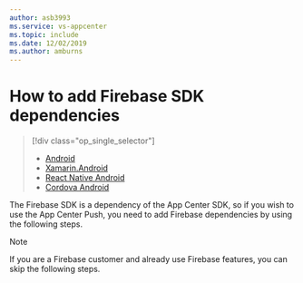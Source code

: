 ```yaml
---
author: asb3993
ms.service: vs-appcenter
ms.topic: include
ms.date: 12/02/2019
ms.author: amburns
---
```


# How to add Firebase SDK dependencies

> [!div  class="op_single_selector"]
> * [Android](android.md)
> * [Xamarin.Android](xamarin-android.md)
> * [React Native Android](react-native-android.md)
> * [Cordova Android](cordova-android.md)

The Firebase SDK is a dependency of the App Center SDK, so if you wish to use the
App Center Push, you need to add Firebase dependencies by using the following steps.

> [!NOTE]
> If you are a Firebase customer and already use Firebase features, you can
> skip the following steps.
